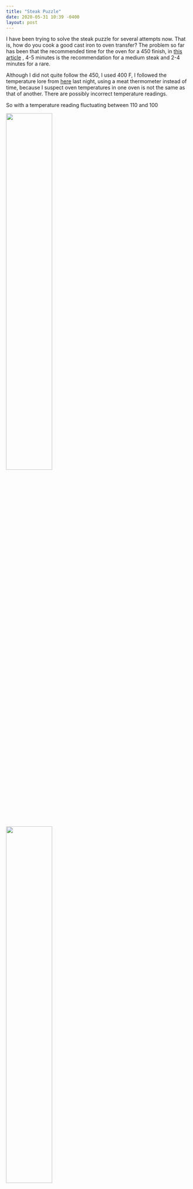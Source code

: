 ```yaml
---
title: "Steak Puzzle"
date: 2020-05-31 10:39 -0400
layout: post
---
```


I have been trying to solve the steak puzzle for several attempts now. That is, how do you cook a good cast iron to oven transfer? The problem so far has been that the recommended time for the oven for a 450 finish, in [this article](https://www.therisingspoon.com/2013/04/how-to-cook-perfect-steak-in-cast-iron.html?m=1) , 4-5 minutes is the recommendation for a medium steak and 2-4 minutes for a rare.

Although I did not quite follow the 450, I used 400 F, I followed the temperature lore from [here](https://www.foodandwine.com/how/grilling-mistakes-avoid-according-chefs) last night, using a meat thermometer instead of time, because I suspect oven temperatures in one oven is not the same as that of another. There are possibly incorrect temperature readings.

So with a temperature reading fluctuating between 110 and 100

<img src="https://my-blog-content.s3.amazonaws.com/2020/2020-05-steak/2020-05-30+22.22.41-temp110.jpg" width="50%"/>

<img src="https://my-blog-content.s3.amazonaws.com/2020/2020-05-steak/2020-05-30+22.27.51-temp101.jpg" width="50%"/>

with just 5 minutes after, just doing the stove top cast iron for now, here is what the inside looked like.

<img src="https://my-blog-content.s3.amazonaws.com/2020/2020-05-steak/2020-05-30+22.43.33-precut.jpg" width="50%"/>

So I know doing these pre-cuts is sacrilegious, but I just wanted to see.

At this point, and oh I was trying this new Le Creuset grill pan that my partner in crime acquisitioned, I was just trying to see if the new grill pan can cook the steak to temperature without using the oven. I forgot to mention this steak was huge. It was like 2 to 3 inches in thickness mostly.

Anyway, the weird part next is that after several attempts in the oven at 400 F, after about 15 minutes in the oven, best reading I got was 128F,

<img src="https://my-blog-content.s3.amazonaws.com/2020/2020-05-steak/2020-05-30+23.06.51-128.jpg" width="50%" />

And oddly enough after even more time in the oven, my readings fell down back to 120 F.

<img src="https://my-blog-content.s3.amazonaws.com/2020/2020-05-steak/2020-05-30+23.24.17-temp120.jpg" width="50%" />

At this point we (I) just ate the steak. The steak at this point (now maybe 30 minutes in the oven?) was clearly well done.

<img src="https://my-blog-content.s3.amazonaws.com/2020/2020-05-steak/2020-05-30+23.45.32.jpg" width="50%" />

I guess I only took one photo because it was still tasty with a lot of Utah salt.

But nonetheless I am confused by the discrepancy of 130F being a temp according to that Food & Wine article as being a "medium rare" classification.

But bone-the-less, at this point I suspect either the thermometer is faulty after being exposed to super high heat the other day (300+ even though it is only rated to 220) or the steak actually cools extremely fast after I take it out of the oven to do the measurement? Anyway my partner in crime here suggested I make a pie for which the temp for me at least consistently reads 170 for done-ness and in comparing the thermometer outcome in a known scenario I will take the excuse to make a pie  thank you!

<img src="https://my-blog-content.s3.amazonaws.com/2020/2020-05-steak/2020-05-23+21.39.04-cheesecake.jpg" width="50%" />
